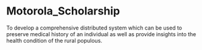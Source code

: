 # Motorola_Scholarship
To develop a comprehensive distributed system which can be  used to preserve medical history of an individual as well as  provide insights into the health condition of the rural populous.
